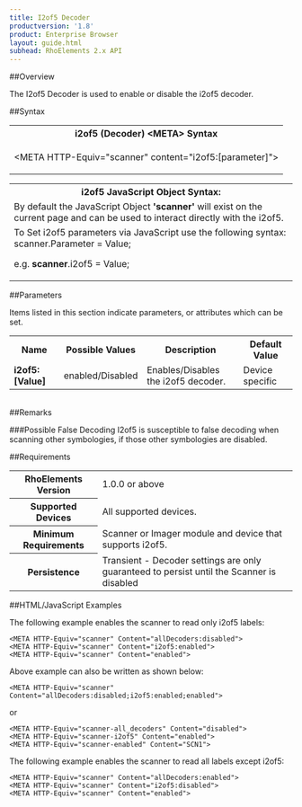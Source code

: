 ```yaml
---
title: I2of5 Decoder
productversion: '1.8'
product: Enterprise Browser
layout: guide.html
subhead: RhoElements 2.x API
---
```


##Overview

The I2of5 Decoder is used to enable or disable the i2of5 decoder.

##Syntax

<table class="re-table"><tr><th class="tableHeading">i2of5 (Decoder) &lt;META&gt; Syntax
</th></tr><tr><td class="clsSyntaxCells clsOddRow"><p>&lt;META HTTP-Equiv="scanner" content="i2of5:[parameter]"&gt;</p></td></tr></table>
<table class="re-table"><tr><th class="tableHeading">i2of5 JavaScript Object Syntax:</th></tr><tr><td class="clsSyntaxCells clsOddRow">
By default the JavaScript Object <b>'scanner'</b> will exist on the current page and can be used to interact directly with the i2of5.
</td></tr><tr><td class="clsSyntaxCells clsEvenRow">
To Set i2of5 parameters via JavaScript use the following syntax: scanner.Parameter = Value;
<P />e.g. <b>scanner</b>.i2of5 = Value;
</td></tr></table>

##Parameters


Items listed in this section indicate parameters, or attributes which can be set.
<table class="re-table"><col width="20%" /><col width="20%" /><col width="38%" /><col width="22%" /><tr><th class="tableHeading">Name</th><th class="tableHeading">Possible Values</th><th class="tableHeading">Description</th><th class="tableHeading">Default Value</th></tr><tr><td class="clsSyntaxCells clsOddRow"><b>i2of5:[Value]
</b></td><td class="clsSyntaxCells clsOddRow">enabled/Disabled</td><td class="clsSyntaxCells clsOddRow">Enables/Disables the i2of5 decoder.</td><td class="clsSyntaxCells clsOddRow">Device specific</td></tr></table>
<table class="re-table"><col width="78%" /><col width="8%" /><col width="1%" /><col width="5%" /><col width="1%" /><col width="5%" /><col width="2%" /></table>




##Remarks


###Possible False Decoding
I2of5 is susceptible to false decoding when scanning other symbologies, if those other symbologies are disabled.




##Requirements

<table class="re-table"><tr><th class="tableHeading">RhoElements Version</th><td class="clsSyntaxCell clsEvenRow">1.0.0 or above
</td></tr><tr><th class="tableHeading">Supported Devices</th><td class="clsSyntaxCell clsOddRow">All supported devices.</td></tr><tr><th class="tableHeading">Minimum Requirements</th><td class="clsSyntaxCell clsOddRow">Scanner or Imager module and device that supports i2of5.</td></tr><tr><th class="tableHeading">Persistence</th><td class="clsSyntaxCell clsEvenRow">Transient - Decoder settings are only guaranteed to persist until the Scanner is disabled</td></tr></table>


##HTML/JavaScript Examples

The following example enables the scanner to read only i2of5 labels:

	<META HTTP-Equiv="scanner" Content="allDecoders:disabled">
	<META HTTP-Equiv="scanner" Content="i2of5:enabled">
	<META HTTP-Equiv="scanner" Content="enabled">
	
Above example can also be written as shown below:

	<META HTTP-Equiv="scanner" Content="allDecoders:disabled;i2of5:enabled;enabled">
	
or

	<META HTTP-Equiv="scanner-all_decoders" Content="disabled">
	<META HTTP-Equiv="scanner-i2of5" Content="enabled">
	<META HTTP-Equiv="scanner-enabled" Content="SCN1">
	
The following example enables the scanner to read all labels except i2of5:

	<META HTTP-Equiv="scanner" Content="allDecoders:enabled">
	<META HTTP-Equiv="scanner" Content="i2of5:disabled">
	<META HTTP-Equiv="scanner" Content="enabled">
	





